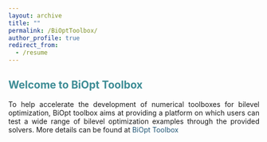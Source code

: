 ```yaml
---
layout: archive
title: ""
permalink: /BiOptToolbox/
author_profile: true
redirect_from:
  - /resume
---
```


<span style="color:#3D8C95">Welcome to BiOpt Toolbox</span>
---

<p><div style="text-align:justify;">  
To help accelerate the development of numerical toolboxes for bilevel optimization, BiOpt toolbox aims at providing a platform on which users can test a wide range of bilevel optimization examples through the provided solvers. More details can be found at <a style="text-decoration:none; color:#225675"  href="https://biopt.github.io/">BiOpt Toolbox</a>
</div>  </p>
